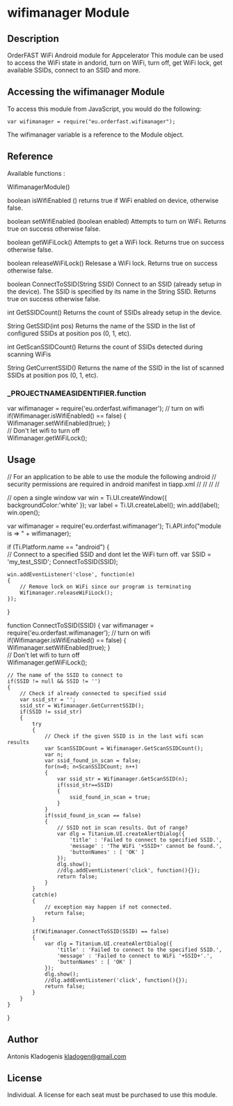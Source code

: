 # wifimanager Module

## Description

OrderFAST WiFi Android module for Appcelerator
This module can be used to access the WiFi state in andorid, turn on WiFi, turn off,
get WiFi lock, get available SSIDs, connect to an SSID and more.

## Accessing the wifimanager Module

To access this module from JavaScript, you would do the following:

	var wifimanager = require("eu.orderfast.wifimanager");

The wifimanager variable is a reference to the Module object.	

## Reference

Available functions :

WifimanagerModule()

boolean isWifiEnabled ()
	returns true if WiFi enabled on device, otherwise false.

boolean setWifiEnabled (boolean enabled)
	Attempts to turn on WiFi. Returns true on success otherwise false.

boolean getWiFiLock()
	Attempts to get a WiFi lock. Returns true on success otherwise false.

boolean releaseWiFiLock()
	Relesase a WiFi lock. Returns true on success otherwise false.

boolean ConnectToSSID(String SSID)
	Connect to an SSID (already setup in the device). The SSID is specified by its 	name in the  String SSID. Returns true on success otherwise false.

int GetSSIDCount()
	Returns the count of SSIDs already setup in the device.

String GetSSID(int pos)
	Returns the name of the SSID in the list of configured SSIDs at position pos (0, 	1, etc).

int GetScanSSIDCount()
	Returns the count of SSIDs detected during scanning WiFis

String GetCurrentSSID()
	Returns the name of the SSID in the list of scanned SSIDs at position pos (0, 	1, etc).

### ___PROJECTNAMEASIDENTIFIER__.function

var wifimanager = require('eu.orderfast.wifimanager');
	// turn on wifi
	if(Wifimanager.isWifiEnabled() == false)
	{		
		Wifimanager.setWifiEnabled(true);
	}	
	// Don't let wifi to turn off	
	Wifimanager.getWiFiLock();

## Usage

// For an application to be able to use the module the following android 
// security permissions are required in android manifest in tiapp.xml
//			<uses-permission android:name="android.permission.ACCESS_WIFI_STATE"/>
//          <uses-permission android:name="android.permission.ACCESS_NETWORK_STATE"/>
//          <uses-permission android:name="android.permission.WAKE_LOCK"/>
//          <uses-permission android:name="android.permission.CHANGE_WIFI_STATE"/>

// open a single window
var win = Ti.UI.createWindow({
	backgroundColor:'white'
});
var label = Ti.UI.createLabel();
win.add(label);
win.open();

var wifimanager = require('eu.orderfast.wifimanager');
Ti.API.info("module is => " + wifimanager);

if (Ti.Platform.name == "android") 
{	
	// Connect to a specified SSID and dont let the WiFi turn off.
	var SSID = 'my_test_SSID';
	ConnectToSSID(SSID);
	
	win.addEventListener('close', function(e)
  	{  
  		// Remove lock on WiFi since our program is terminating		
   		Wifimanager.releaseWiFiLock();		
  	});
}

function ConnectToSSID(SSID)
{
	var wifimanager = require('eu.orderfast.wifimanager');
	// turn on wifi
	if(Wifimanager.isWifiEnabled() == false)
	{		
		Wifimanager.setWifiEnabled(true);
	}	
	// Don't let wifi to turn off	
	Wifimanager.getWiFiLock();
		  	
  	// The name of the SSID to connect to  	
  	if(SSID != null && SSID != '')
	{	
		// Check if already connected to specified ssid
		var ssid_str = '';
		ssid_str = Wifimanager.GetCurrentSSID();
		if(SSID != ssid_str)
		{
			try
			{
				// Check if the given SSID is in the last wifi scan results
				var ScanSSIDCount = Wifimanager.GetScanSSIDCount();
				var n;
				var ssid_found_in_scan = false;		
				for(n=0; n<ScanSSIDCount; n++)
				{
					var ssid_str = Wifimanager.GetScanSSID(n);					
					if(ssid_str==SSID)
					{	
						ssid_found_in_scan = true;
					}			
				}
				if(ssid_found_in_scan == false)
				{
					// SSID not in scan results. Out of range?
					var dlg = Titanium.UI.createAlertDialog({        	
	        			'title' : 'Failed to connect to specified SSID.',
        				'message' : 'The WiFi '+SSID+' cannot be found.',
        				'buttonNames' : [ 'OK' ]
    				});
    				dlg.show();
    				//dlg.addEventListener('click', function(){});    	
    				return false;
				}
			}
			catch(e)
			{
				// exception may happen if not connected.				
				return false;
			}
		
			if(Wifimanager.ConnectToSSID(SSID) == false)
			{
				var dlg = Titanium.UI.createAlertDialog({        	
        			'title' : 'Failed to connect to the specified SSID.',
        			'message' : 'Failed to connect to WiFi '+SSID+'.',
        			'buttonNames' : [ 'OK' ]
    			});
    			dlg.show();
    			//dlg.addEventListener('click', function(){});    	
    			return false;
			}			
		}		
	}
}


## Author

Antonis Kladogenis
kladogen@gmail.com 

## License

Individual. A license for each seat must be purchased to use this module.
